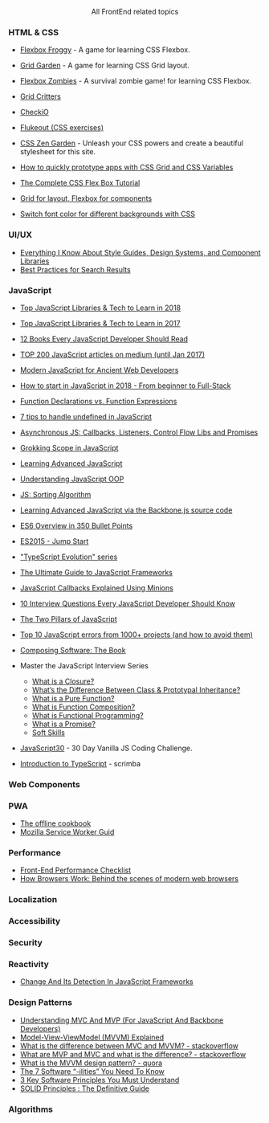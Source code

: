 <p align="center">All FrontEnd related topics</p>

### HTML & CSS

- [Flexbox Froggy](http://flexboxfroggy.com) - A game for learning CSS Flexbox.
- [Grid Garden](http://cssgridgarden.com) - A game for learning CSS Grid layout.
- [Flexbox Zombies](https://geddski.teachable.com/p/flexbox-zombies) - A survival zombie game! for learning CSS Flexbox.
- [Grid Critters](https://geddski.teachable.com/p/gridcritters)
- [CheckiO](https://checkio.org)
- [Flukeout (CSS exercises)](http://flukeout.github.io)
- [CSS Zen Garden](http://www.csszengarden.com) - Unleash your CSS powers and create a beautiful stylesheet for this site.

- [How to quickly prototype apps with CSS Grid and CSS Variables](https://medium.freecodecamp.org/how-to-quickly-prototype-apps-with-css-grid-and-css-variables-8d3d96d68eaa)
- [The Complete CSS Flex Box Tutorial](https://medium.com/@js_tut/the-complete-css-flex-box-tutorial-d17971950bdc)
- [Grid for layout, Flexbox for components](https://ishadeed.com/article/grid-layout-flexbox-components/)
- [Switch font color for different backgrounds with CSS](https://css-tricks.com/switch-font-color-for-different-backgrounds-with-css/)

### UI/UX

- [Everything I Know About Style Guides, Design Systems, and Component Libraries](https://leerob.io/blog/style-guides-component-libraries-design-systems)
- [Best Practices for Search Results](https://uxplanet.org/best-practices-for-search-results-1bbed9d7a311)

### JavaScript

- [Top JavaScript Libraries & Tech to Learn in 2018](https://medium.com/javascript-scene/top-javascript-libraries-tech-to-learn-in-2018-c38028e028e6)
- [Top JavaScript Libraries & Tech to Learn in 2017](https://medium.com/javascript-scene/top-javascript-frameworks-topics-to-learn-in-2017-700a397b711)
- [12 Books Every JavaScript Developer Should Read](https://medium.com/javascript-scene/12-books-every-javascript-developer-should-read-9da76157fb3)
- [TOP 200 JavaScript articles on medium (until Jan 2017)](https://hackernoon.com/top-200-javascript-articles-on-medium-until-jan-2017-a0c6a1bfe094)
- [Modern JavaScript for Ancient Web Developers](https://trackchanges.postlight.com/modern-javascript-for-ancient-web-developers-58e7cae050f9)
- [How to start in JavaScript in 2018 - From beginner to Full-Stack](http://fullstackengine.net/how-to-start-in-javascript-2018/?lipi=urn%3Ali%3Apage%3Ad_flagship3_search_srp_content%3BHpx5tsMPSGGSEN2MkUMU5g%3D%3D)
- [Function Declarations vs. Function Expressions](https://javascriptweblog.wordpress.com/2010/07/06/function-declarations-vs-function-expressions/)
- [7 tips to handle undefined in JavaScript](https://rainsoft.io/7-tips-to-handle-undefined-in-javascript/?utm_source=mybridge&utm_medium=blog&utm_campaign=read_more)
- [Asynchronous JS: Callbacks, Listeners, Control Flow Libs and Promises](http://sporto.github.io/blog/2012/12/09/callbacks-listeners-promises/)
- [Grokking Scope in JavaScript](https://code.tutsplus.com/tutorials/grokking-scope-in-javascript--cms-26259)
- [Learning Advanced JavaScript](https://johnresig.com/apps/learn/)
- [Understanding JavaScript OOP](http://robotlolita.me/2011/10/09/understanding-javascript-oop.html)
- [JS: Sorting Algorithm](http://khan4019.github.io/front-end-Interview-Questions/sort.html)
- [Learning Advanced JavaScript via the Backbone.js source code](http://chrisawren.com/posts/Learning-Advanced-JavaScript-via-the-Backbone-js-source-code)
- [ES6 Overview in 350 Bullet Points](https://ponyfoo.com/articles/es6)
- [ES2015 - Jump Start](https://juristr.com/blog/2015/08/jump-start-es2015/)
- ["TypeScript Evolution" series](https://blog.mariusschulz.com/2016/09/27/typescript-2-0-non-nullable-types)
- [The Ultimate Guide to JavaScript Frameworks](https://javascriptreport.com/the-ultimate-guide-to-javascript-frameworks/)
- [JavaScript Callbacks Explained Using Minions](https://medium.freecodecamp.org/javascript-callbacks-explained-using-minions-da272f4d9bcd)
- [10 Interview Questions Every JavaScript Developer Should Know](https://medium.com/javascript-scene/10-interview-questions-every-javascript-developer-should-know-6fa6bdf5ad95)
- [The Two Pillars of JavaScript](https://medium.com/javascript-scene/the-two-pillars-of-javascript-ee6f3281e7f3)
- [Top 10 JavaScript errors from 1000+ projects (and how to avoid them)](https://codeburst.io/top-10-javascript-errors-from-1000-projects-and-how-to-avoid-them-2956ce008437)

- [Composing Software: The Book](https://medium.com/javascript-scene/composing-software-the-book-f31c77fc3ddc)

- Master the JavaScript Interview Series
    - [What is a Closure?](https://medium.com/javascript-scene/master-the-javascript-interview-what-is-a-closure-b2f0d2152b36)
    - [What’s the Difference Between Class & Prototypal Inheritance?](https://medium.com/javascript-scene/master-the-javascript-interview-what-s-the-difference-between-class-prototypal-inheritance-e4cd0a7562e9)
    - [What is a Pure Function?](https://medium.com/javascript-scene/master-the-javascript-interview-what-is-a-pure-function-d1c076bec976)
    - [What is Function Composition?](https://medium.com/javascript-scene/master-the-javascript-interview-what-is-function-composition-20dfb109a1a0)
    - [What is Functional Programming?](https://medium.com/javascript-scene/master-the-javascript-interview-what-is-functional-programming-7f218c68b3a0)
    - [What is a Promise?](https://medium.com/javascript-scene/master-the-javascript-interview-what-is-a-promise-27fc71e77261)
    - [Soft Skills](https://medium.com/javascript-scene/master-the-javascript-interview-soft-skills-a8a5fb02c466)


- [JavaScript30](https://javascript30.com/) - 30 Day Vanilla JS Coding Challenge.
- [Introduction to TypeScript](https://scrimba.com/g/gintrototypescript) - scrimba

### Web Components



### PWA

- [The offline cookbook](https://jakearchibald.com/2014/offline-cookbook/)
- [Mozilla Service Worker Guid](https://serviceworke.rs/)

### Performance

- [Front-End Performance Checklist](https://www.smashingmagazine.com/2018/01/front-end-performance-checklist-2018-pdf-pages/)
- [How Browsers Work: Behind the scenes of modern web browsers](https://www.html5rocks.com/en/tutorials/internals/howbrowserswork/)

### Localization



### Accessibility



### Security



### Reactivity

- [Change And Its Detection In JavaScript Frameworks](https://teropa.info/blog/2015/03/02/change-and-its-detection-in-javascript-frameworks.html)

### Design Patterns

- [Understanding MVC And MVP (For JavaScript And Backbone Developers)](https://addyosmani.com/blog/understanding-mvc-and-mvp-for-javascript-and-backbone-developers/)
- [Model-View-ViewModel (MVVM) Explained](https://www.codeproject.com/Articles/100175/Model-View-ViewModel-MVVM-Explained)
- [What is the difference between MVC and MVVM? - stackoverflow](https://stackoverflow.com/questions/667781/what-is-the-difference-between-mvc-and-mvvm)
- [What are MVP and MVC and what is the difference? - stackoverflow](https://stackoverflow.com/questions/2056/what-are-mvp-and-mvc-and-what-is-the-difference)
- [What is the MVVM design pattern? - quora](https://www.quora.com/What-is-the-MVVM-design-pattern)
- [The 7 Software “-ilities” You Need To Know](http://codesqueeze.com/the-7-software-ilities-you-need-to-know/)
- [3 Key Software Principles You Must Understand](https://code.tutsplus.com/tutorials/3-key-software-principles-you-must-understand--net-25161)
- [SOLID Principles : The Definitive Guide](https://android.jlelse.eu/solid-principles-the-definitive-guide-75e30a284dea)

### Algorithms


